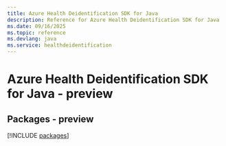 ```yaml
---
title: Azure Health Deidentification SDK for Java
description: Reference for Azure Health Deidentification SDK for Java
ms.date: 09/16/2025
ms.topic: reference
ms.devlang: java
ms.service: healthdeidentification
---
```

# Azure Health Deidentification SDK for Java - preview
## Packages - preview
[!INCLUDE [packages](health-deidentification-index.md)]